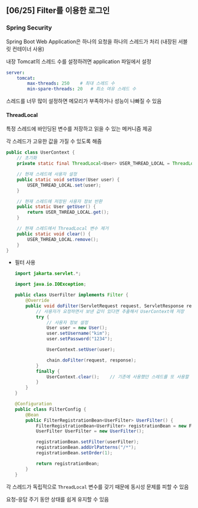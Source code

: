 ## [06/25] Filter를 이용한 로그인



### Spring Security

Spring Boot Web Application은 하나의 요청을 하나의 스레드가 처리 (내장된 서블릿 컨테이너 사용)

내장 Tomcat의 스레드 수를 설정하려면 application 파일에서 설정

```yaml
server:
    tomcat:
        max-threads: 250    # 최대 스레드 수
        min-spare-threads: 20   # 최소 여유 스레드 수
```

스레드를 너무 많이 설정하면 메모리가 부족하거나 성능이 나빠질 수 있음



#### ThreadLocal

특정 스레드에 바인딩된 변수를 저장하고 읽을 수 있는 메커니즘 제공

각 스레드가 고유한 값을 가질 수 있도록 해줌

```java
public class UserContext {
    // 초기화
    private static final ThreadLocal<User> USER_THREAD_LOCAL = ThreadLocal.withInitial(() -> null);

    // 현재 스레드에 사용자 설정
    public static void setUser(User user) {
        USER_THREAD_LOCAL.set(user);
    }

    // 현재 스레드에 저장된 사용자 정보 반환
    public static User getUser() {
        return USER_THREAD_LOCAL.get();
    }

    // 현재 스레드에서 ThreadLocal 변수 제거
    public static void clear() {
        USER_THREAD_LOCAL.remove();
    }
}
```

- 필터 사용

  ```java
  import jakarta.servlet.*;
  
  import java.io.IOException;
  
  public class UserFilter implements Filter {
      @Override
      public void doFilter(ServletRequest request, ServletResponse response, FilterChain chain) throws IOException, ServletException {
          // 사용자가 요청하면서 보낸 값이 있다면 추출해서 UserContext에 저장
          try {
              // 사용자 정보 설정
              User user = new User();
              user.setUsername("kim");
              user.setPassword("1234");
  
              UserContext.setUser(user);
  
              chain.doFilter(request, response);
          }
          finally {
              UserContext.clear();    // 기존에 사용했던 스레드를 또 사용할 수 있기 때문에 값을 삭제하고 재사용
          }
      }
  }
  ```

  ```java
  @Configuration
  public class FilterConfig {
      @Bean
      public FilterRegistrationBean<UserFilter> UserFilter() {
          FilterRegistrationBean<UserFilter> registrationBean = new FilterRegistrationBean<>();
          UserFilter UserFilter = new UserFilter();
  
          registrationBean.setFilter(userFilter);
          registrationBean.addUrlPatterns("/*");
          registrationBean.setOrder(1);
  
          return registrationBean;
      }
  }
  ```

각 스레드가 독립적으로 `ThreadLocal` 변수를 갖기 때문에 동시성 문제를 피할 수 있음

요청-응답 주기 동안 상태를 쉽게 유지할 수 있음
